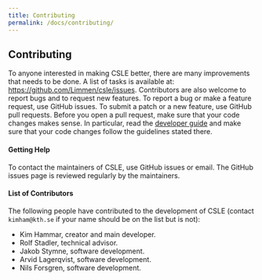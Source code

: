 ```yaml
---
title: Contributing
permalink: /docs/contributing/
---
```


## Contributing

To anyone interested in making CSLE better, there are many improvements that needs to be done. 
A list of tasks is available at:
<a href="https://github.com/Limmen/csle/issues">https://github.com/Limmen/csle/issues</a>. 
Contributors are also welcome to report bugs and to request new features. 
To report a bug or make a feature request, 
use GitHub issues. 
To submit a patch or a new feature, use GitHub pull requests. 
Before you open a pull request, make sure that your code changes makes sense. 
In particular, read the <a href="limmen.dev/csle/docs/developer-guide">developer guide</a>
and make sure that your code changes follow the guidelines stated there.

#### Getting Help

To contact the maintainers of CSLE, use GitHub issues or email. 
The GitHub issues page is reviewed regularly by the maintainers.

#### List of Contributors

The following people have contributed to the development of CSLE (contact `kimham@kth.se` if your name 
should be on the list but is not):

- Kim Hammar, creator and main developer.
- Rolf Stadler, technical advisor.
- Jakob Stymne, software development. 
- Arvid Lagerqvist, software development.
- Nils Forsgren, software development.